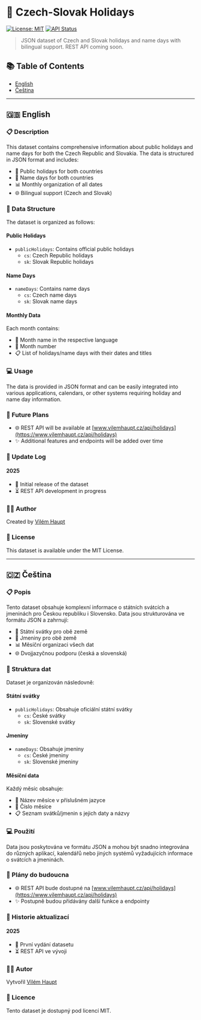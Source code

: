 # 🎉 Czech-Slovak Holidays

[![License: MIT](https://img.shields.io/badge/License-MIT-yellow.svg)](https://opensource.org/licenses/MIT)
[![API Status](https://img.shields.io/badge/API-Coming%20Soon-blue)](https://www.vilemhaupt.cz/api/holidays)

> JSON dataset of Czech and Slovak holidays and name days with bilingual support. REST API coming soon.

## 📚 Table of Contents
- [English](#-english)
- [Čeština](#-čeština)

---

## 🇬🇧 English

### 📋 Description
This dataset contains comprehensive information about public holidays and name days for both the Czech Republic and Slovakia. The data is structured in JSON format and includes:

- 🎊 Public holidays for both countries
- 📅 Name days for both countries
- 📊 Monthly organization of all dates
- 🌐 Bilingual support (Czech and Slovak)

### 📁 Data Structure
The dataset is organized as follows:

#### Public Holidays
- `publicHolidays`: Contains official public holidays
  - `cs`: Czech Republic holidays
  - `sk`: Slovak Republic holidays

#### Name Days
- `nameDays`: Contains name days
  - `cs`: Czech name days
  - `sk`: Slovak name days

#### Monthly Data
Each month contains:
- 📝 Month name in the respective language
- 🔢 Month number
- 📋 List of holidays/name days with their dates and titles

### 💻 Usage
The data is provided in JSON format and can be easily integrated into various applications, calendars, or other systems requiring holiday and name day information.

### 🔮 Future Plans
- 🌐 REST API will be available at [www.vilemhaupt.cz/api/holidays](https://www.vilemhaupt.cz/api/holidays)
- ✨ Additional features and endpoints will be added over time

### 📝 Update Log
#### 2025
- 🚀 Initial release of the dataset
- ⏳ REST API development in progress

### 👨‍💻 Author
Created by [Vilém Haupt](https://www.vilemhaupt.cz)

### 📄 License
This dataset is available under the MIT License.

---

## 🇨🇿 Čeština

### 📋 Popis
Tento dataset obsahuje komplexní informace o státních svátcích a jmeninách pro Českou republiku i Slovensko. Data jsou strukturována ve formátu JSON a zahrnují:

- 🎊 Státní svátky pro obě země
- 📅 Jmeniny pro obě země
- 📊 Měsíční organizaci všech dat
- 🌐 Dvojjazyčnou podporu (česká a slovenská)

### 📁 Struktura dat
Dataset je organizován následovně:

#### Státní svátky
- `publicHolidays`: Obsahuje oficiální státní svátky
  - `cs`: České svátky
  - `sk`: Slovenské svátky

#### Jmeniny
- `nameDays`: Obsahuje jmeniny
  - `cs`: České jmeniny
  - `sk`: Slovenské jmeniny

#### Měsíční data
Každý měsíc obsahuje:
- 📝 Název měsíce v příslušném jazyce
- 🔢 Číslo měsíce
- 📋 Seznam svátků/jmenin s jejich daty a názvy

### 💻 Použití
Data jsou poskytována ve formátu JSON a mohou být snadno integrována do různých aplikací, kalendářů nebo jiných systémů vyžadujících informace o svátcích a jmeninách.

### 🔮 Plány do budoucna
- 🌐 REST API bude dostupné na [www.vilemhaupt.cz/api/holidays](https://www.vilemhaupt.cz/api/holidays)
- ✨ Postupně budou přidávány další funkce a endpointy

### 📝 Historie aktualizací
#### 2025
- 🚀 První vydání datasetu
- ⏳ REST API ve vývoji

### 👨‍💻 Autor
Vytvořil [Vilém Haupt](https://www.vilemhaupt.cz)

### 📄 Licence
Tento dataset je dostupný pod licencí MIT. 
